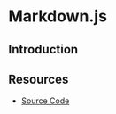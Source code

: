 # Markdown.js

## Introduction



## Resources
- [Source Code](https://github.com/cadorn/markdown-js) 